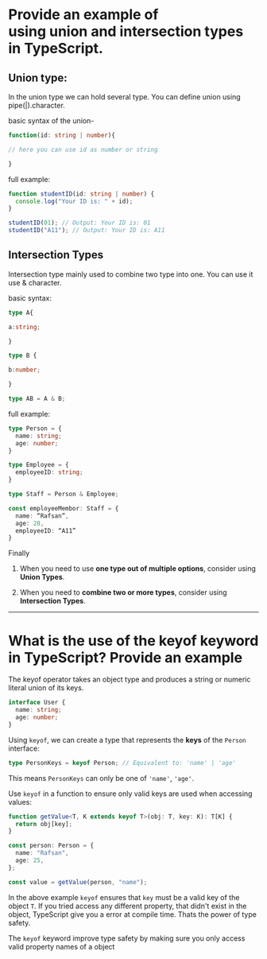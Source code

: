# Provide an example of using union and intersection types in TypeScript.

## Union type:

In the union type we can hold several type. You can define union using pipe(|).character.

basic syntax of the union-

```ts
function(id: string | number){

// here you can use id as number or string

}
```

full example:

```ts
function studentID(id: string | number) {
  console.log("Your ID is: " + id);
}

studentID(01); // Output: Your ID is: 01
studentID("A11"); // Output: Your ID is: A11
```

## Intersection Types

Intersection type mainly used to combine two type into one. You can use it use & character.

basic syntax:

```ts
type A{

a:string;

}

type B {

b:number;

}

type AB = A & B;
```

full example:

```ts
type Person = {
  name: string;
  age: number;
}

type Employee = {
  employeeID: string;
}

type Staff = Person & Employee;

const employeeMembor: Staff = {
  name: “Rafsan”,
  age: 28,
  employeeID: “A11”
}
```

Finally

1. When you need to use **one type out of multiple options**, consider using **Union Types**.

1. When you need to **combine two or more types**, consider using **Intersection Types**.

---

# What is the use of the keyof keyword in TypeScript? Provide an example

The keyof operator takes an object type and produces a string or numeric literal union of its keys.

```ts
interface User {
  name: string;
  age: number;
}
```

Using `keyof`, we can create a type that represents the **keys** of the `Person` interface:

```ts
type PersonKeys = keyof Person; // Equivalent to: 'name' | 'age'
```

This means `PersonKeys` can only be one of `'name'`, `'age'`.

Use `keyof` in a function to ensure only valid keys are used when accessing values:

```ts
function getValue<T, K extends keyof T>(obj: T, key: K): T[K] {
  return obj[key];
}

const person: Person = {
  name: "Rafsan",
  age: 25,
};

const value = getValue(person, "name");
```

In the above example `keyof` ensures that `key` must be a valid key of the object `T`. If you tried access any different property, that didn't exist in the object, TypeScript give you a error at compile time. Thats the power of type safety.

The `keyof` keyword improve type safety by making sure you only access valid property names of a object
